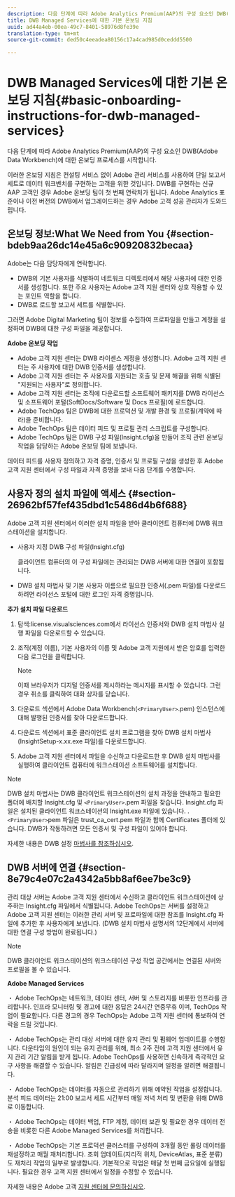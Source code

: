 ```yaml
---
description: 다음 단계에 따라 Adobe Analytics Premium(AAP)의 구성 요소인 DWB(Adobe Data Workbench)에 대한 온보딩 프로세스를 시작합니다.
title: DWB Managed Services에 대한 기본 온보딩 지침
uuid: ad44a4eb-00ea-49c7-8401-58976d8fe39e
translation-type: tm+mt
source-git-commit: ded50c4eeadea80156c17a4cad985d0ceddd5500

---
```



# DWB Managed Services에 대한 기본 온보딩 지침{#basic-onboarding-instructions-for-dwb-managed-services}

다음 단계에 따라 Adobe Analytics Premium(AAP)의 구성 요소인 DWB(Adobe Data Workbench)에 대한 온보딩 프로세스를 시작합니다.

이러한 온보딩 지침은 컨설팅 서비스 없이 Adobe 관리 서비스를 사용하여 단일 보고서 세트로 데이터 워크벤치를 구현하는 고객을 위한 것입니다. DWB를 구현하는 신규 AAP 고객인 경우 Adobe 온보딩 팀이 첫 번째 연락처가 됩니다. Adobe Analytics 표준이나 이전 버전의 DWB에서 업그레이드하는 경우 Adobe 고객 성공 관리자가 도와드립니다.

## 온보딩 정보:What We Need from You {#section-bdeb9aa26dc14e45a6c90920832becaa}

Adobe는 다음 담당자에게 연락합니다.

* DWB의 기본 사용자를 식별하여 네트워크 디렉토리에서 해당 사용자에 대한 인증서를 생성합니다. 또한 주요 사용자는 Adobe 고객 지원 센터와 상호 작용할 수 있는 포인트 역할을 합니다.
* DWB로 로드할 보고서 세트를 식별합니다.

그러면 Adobe Digital Marketing 팀이 정보를 수집하여 프로파일을 만들고 계정을 설정하며 DWB에 대한 구성 파일을 제공합니다.

**Adobe 온보딩 작업**

* Adobe 고객 지원 센터는 DWB 라이센스 계정을 생성합니다. Adobe 고객 지원 센터는 주 사용자에 대한 DWB 인증서를 생성합니다.
* Adobe 고객 지원 센터는 주 사용자를 지원되는 호출 및 문제 해결을 위해 식별된 &quot;지원되는 사용자&quot;로 정의합니다.
* Adobe 고객 지원 센터는 조직에 다운로드할 소프트웨어 패키지를 DWB 라이선스 및 소프트웨어 포털(SoftDocs/Software 및 Docs 프로필)에 로드합니다.
* Adobe TechOps 팀은 DWB에 대한 프로덕션 및 개발 환경 및 프로필(계약에 따라)을 준비합니다.
* Adobe TechOps 팀은 데이터 피드 및 프로필 관리 스크립트를 구성합니다.
* Adobe TechOps 팀은 DWB 구성 파일(Insight.cfg)을 만들어 조직 관련 온보딩 작업을 담당하는 Adobe 온보딩 팀에 보냅니다.

데이터 피드를 사용자 정의하고 자격 증명, 인증서 및 프로필 구성을 생성한 후 Adobe 고객 지원 센터에서 구성 파일과 자격 증명을 보내 다음 단계를 수행합니다.

## 사용자 정의 설치 파일에 액세스 {#section-26962bf57fef435dbd1c5486d4b6f688}

Adobe 고객 지원 센터에서 이러한 설치 파일을 받아 클라이언트 컴퓨터에 DWB 워크스테이션을 설치합니다.

* 사용자 지정 DWB 구성 파일(Insight.cfg)

   클라이언트 컴퓨터의 이 구성 파일에는 관리되는 DWB 서버에 대한 연결이 포함됩니다.

* DWB 설치 마법사 및 기본 사용자 이름으로 필요한 인증서(.pem 파일)를 다운로드하려면 라이선스 포털에 대한 로그인 자격 증명입니다.

**추가 설치 파일 다운로드**

1. 탐색:license.visualsciences.com에서 라이선스 인증서와 DWB 설치 마법사 실행 파일을 다운로드할 수 있습니다.
1. 조직(계정 이름), 기본 사용자의 이름 및 Adobe 고객 지원에서 받은 암호를 입력한 다음 로그인을 클릭합니다.

   >[!NOTE]
   >
   >이때 브라우저가 디지털 인증서를 제시하라는 메시지를 표시할 수 있습니다. 그런 경우 취소를 클릭하여 대화 상자를 닫습니다.

1. 다운로드 섹션에서 Adobe Data Workbench(`<PrimaryUser>`.pem) 인스턴스에 대해 발행된 인증서를 찾아 다운로드합니다.
1. 다운로드 섹션에서 표준 클라이언트 설치 프로그램을 찾아 DWB 설치 마법사(InsightSetup-x.xx.exe 파일)를 다운로드합니다.
1. Adobe 고객 지원 센터에서 파일을 수신하고 다운로드한 후 DWB 설치 마법사를 실행하여 클라이언트 컴퓨터에 워크스테이션 소프트웨어를 설치합니다.

>[!NOTE]
DWB 설치 마법사는 DWB 클라이언트 워크스테이션의 설치 과정을 안내하고 필요한 폴더에 배치할 Insight.cfg 및 `<PrimaryUser>`.pem 파일을 찾습니다. Insight.cfg 파일은 설치된 클라이언트 워크스테이션의 Insight.exe 파일에 있습니다. . `<PrimaryUser>`pem 파일은 trust_ca_cert.pem 파일과 함께 Certificates 폴더에 있습니다. DWB가 작동하려면 모든 인증서 및 구성 파일이 있어야 합니다.

자세한 내용은 DWB 설정 [마법사를 참조하십시오](https://docs.adobe.com/content/help/en/data-workbench/using/install/workstation-setup/install-setup.html).

## DWB 서버에 연결 {#section-8e79c4e07c2a4342a5bb8af6ee7be3c9}

관리 대상 서버는 Adobe 고객 지원 센터에서 수신하고 클라이언트 워크스테이션에 상주하는 Insight.cfg 파일에서 식별됩니다. Adobe TechOps는 서버를 설정하고 Adobe 고객 지원 센터는 이러한 관리 서버 및 프로파일에 대한 참조를 Insight.cfg 파일에 추가한 후 사용자에게 보냅니다. (DWB 설치 마법사 설명서의 12단계에서 서버에 대한 연결 구성 방법이 완료됩니다.)

>[!NOTE]
DWB 클라이언트 워크스테이션의 워크스테이션 구성 작업 공간에서는 연결된 서버와 프로필을 볼 수 있습니다.

**Adobe Managed Services**

・ Adobe TechOps는 네트워크, 데이터 센터, 서버 및 스토리지를 비롯한 인프라를 관리합니다. 인프라 모니터링 및 경고에 대한 응답은 24시간 연중무휴 이며, TechOps 작업이 필요합니다. 다른 경고의 경우 TechOps는 Adobe 고객 지원 센터에 통보하여 연락을 드릴 것입니다.

・ Adobe TechOps는 관리 대상 서버에 대한 유지 관리 및 펌웨어 업데이트를 수행합니다. 다운타임의 원인이 되는 유지 관리를 위해, 최소 2주 전에 고객 지원 센터에서 유지 관리 기간 알림을 받게 됩니다. Adobe TechOps를 사용하면 신속하게 즉각적인 요구 사항을 해결할 수 있습니다. 알림은 긴급성에 따라 달라지며 일정을 알려면 해결됩니다.

・ Adobe TechOps는 데이터를 자동으로 관리하기 위해 예약된 작업을 설정합니다. 분석 피드 데이터는 21:00 보고서 세트 시간부터 매일 저녁 처리 및 변환을 위해 DWB로 이동합니다.

・ Adobe TechOps는 데이터 백업, FTP 계정, 데이터 보관 및 필요한 경우 데이터 전송을 비롯한 다른 Adobe Managed Services를 처리합니다.

・ Adobe TechOps는 기본 프로덕션 클러스터를 구성하여 3개월 동안 롤링 데이터를 재설정하고 매월 재처리합니다. 조회 업데이트(지리적 위치, DeviceAtlas, 표준 분류)도 재처리 작업의 일부로 발생합니다. 기본적으로 작업은 매달 첫 번째 금요일에 실행됩니다. 필요한 경우 고객 지원 센터에서 일정을 수정할 수 있습니다.

자세한 내용은 Adobe 고객 [지원 센터에 문의하십시오](https://helpx.adobe.com/support/programs/enterprise-support-terms.html).

